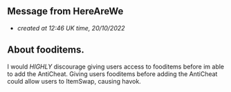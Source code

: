 ## Message from HereAreWe
* *created at 12:46 UK time, 20/10/2022*

## About fooditems.
I would *HIGHLY* discourage giving users access to fooditems before im able to add the AntiCheat.
Giving users fooditems before adding the AntiCheat could allow users to ItemSwap, causing havok.

